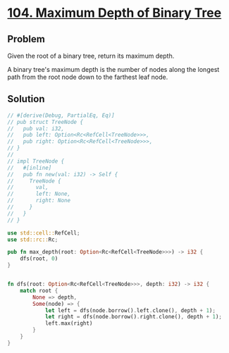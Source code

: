 # [104. Maximum Depth of Binary Tree](https://leetcode.com/problems/maximum-depth-of-binary-tree/)

## Problem

Given the root of a binary tree, return its maximum depth.

A binary tree's maximum depth is the number of nodes along the longest path from
the root node down to the farthest leaf node.

## Solution

```rust
// #[derive(Debug, PartialEq, Eq)]
// pub struct TreeNode {
//   pub val: i32,
//   pub left: Option<Rc<RefCell<TreeNode>>>,
//   pub right: Option<Rc<RefCell<TreeNode>>>,
// }
// 
// impl TreeNode {
//   #[inline]
//   pub fn new(val: i32) -> Self {
//     TreeNode {
//       val,
//       left: None,
//       right: None
//     }
//   }
// }

use std::cell::RefCell;
use std::rc::Rc;

pub fn max_depth(root: Option<Rc<RefCell<TreeNode>>>) -> i32 {
    dfs(root, 0)
}


fn dfs(root: Option<Rc<RefCell<TreeNode>>>, depth: i32) -> i32 {
    match root {
        None => depth,
        Some(node) => {
            let left = dfs(node.borrow().left.clone(), depth + 1);
            let right = dfs(node.borrow().right.clone(), depth + 1);
            left.max(right)
        }
    }
}
```